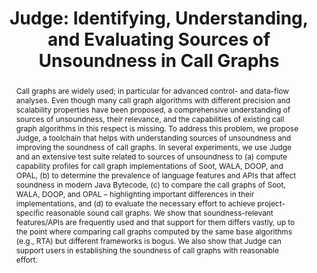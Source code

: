 ---
key: RKE+
slug: JavaCallGraphTests
type: conference
title: "Judge: Identifying, Understanding, and Evaluating Sources of Unsoundness in Call Graphs"
authors:
  - reif
  - kuebler
  - eichberg
  - helm
  - mezini
published_in: "Proceedings of the 28th ACM SIGSOFT International Symposium  on  Software Testing and Analysis (to appear)"
series: ISSTA
year: 2019
doi: 10.1145/3293882.3330555
abstract: >  
  Call graphs are widely used; in particular for advanced control- and data-flow analyses. Even though many call graph algorithms with different precision and scalability properties have been proposed, a comprehensive understanding of sources of unsoundness, their relevance, and the capabilities of existing call graph algorithms in this respect is missing.
  To address this problem, we propose Judge, a toolchain that helps with understanding sources of unsoundness and improving the soundness of call graphs. In several experiments, we use Judge and an extensive test suite related to sources of unsoundness to (a) compute capability profiles for call graph implementations of Soot, WALA, DOOP, and OPAL, (b) to determine the prevalence of language features and APIs that affect soundness in modern Java Bytecode, (c) to compare the call graphs of Soot, WALA, DOOP, and OPAL – highlighting important differences in their implementations, and (d) to evaluate the necessary effort to achieve project-specific reasonable sound call graphs.

  We show that soundness-relevant features/APIs are frequently used and that support for them differs vastly, up to the point where comparing call graphs computed by the same base algorithms (e.g., RTA) but different frameworks is bogus. We also show that Judge can support users in establishing the soundness of call graphs with reasonable effort.
preprint: RKE+2019_preprint.pdf
artifact_page: https://bitbucket.org/delors/jcg
---